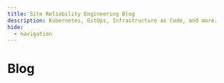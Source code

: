 ```yaml
---
title: Site Reliability Engineering Blog
description: Kubernetes, GitOps, Infrastructure as Code, and more.
hide:
  - navigation
---
```

# Blog
